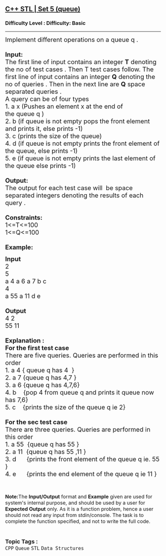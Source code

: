 <h2><a href="https://www.geeksforgeeks.org/problems/c-stl-set-5-queue/1?page=1&category=Queue&difficulty=Basic&status=unsolved&sortBy=submissions">C++ STL | Set 5 (queue)</a></h2><h3>Difficulty Level : Difficulty: Basic</h3><hr><div class="problems_problem_content__Xm_eO"><p><span style="font-size:20px">Implement different operations on a queue&nbsp;q&nbsp;.<br>
<br>
<strong>Input:</strong><br>
The first line of input contains an integer <strong>T</strong> denoting the no of test cases . Then T test cases follow. The first line of input contains an integer <strong>Q</strong> denoting the no of queries . Then in the next line are <strong>Q</strong>&nbsp;space separated queries .<br>
A query can be of&nbsp;four&nbsp;types&nbsp;<br>
1. a x (Pushes an element x at the end of the&nbsp;queue&nbsp;q&nbsp;)<br>
2. b (if queue&nbsp;is not empty&nbsp;pops the front&nbsp;element and prints it, else prints -1)<br>
3. c (prints the size of the queue)<br>
4. d (if queue&nbsp;is not empty prints the front&nbsp;element of the queue, else&nbsp;prints&nbsp;-1)<br>
5. e (if queue is not empty prints the last element of the queue else prints -1)<br>
<br>
<strong>Output:</strong><br>
The output for each test case will&nbsp;&nbsp;be space separated integers denoting the results of each query .&nbsp;<br>
<br>
<strong>Constraints:</strong><br>
1&lt;=T&lt;=100<br>
1&lt;=Q&lt;=100<br>
<br>
<strong>Example:</strong></span></p>

<p><span style="font-size:20px"><strong>Input</strong><br>
2<br>
5<br>
a 4 a 6 a 7 b c&nbsp;<br>
4<br>
a 55 a 11 d e<br>
<strong>&nbsp;<br>
Output</strong><br>
4 2<br>
55 11<br>
<br>
<strong>Explanation :<br>
For the first test case</strong><br>
There are five&nbsp;queries.&nbsp;Queries&nbsp;are&nbsp;performed in this order<br>
1. a 4 { queue&nbsp;q&nbsp;has&nbsp;4 &nbsp;}<br>
2. a 7&nbsp;{queue q&nbsp;has 4,7 }<br>
3. a 6 {queue q&nbsp;has 4,7,6}<br>
4. b &nbsp; &nbsp;{pop 4&nbsp;from queue&nbsp;q&nbsp;and prints it queue&nbsp;now has 7,6}<br>
5. c &nbsp; &nbsp;{prints the size of the queue q ie 2}<br>
<br>
<strong>For the sec test case&nbsp;</strong><br>
There are three&nbsp;queries.&nbsp;Queries&nbsp;are&nbsp;performed in this order<br>
1. a 55 &nbsp;{queue q&nbsp;has&nbsp;55 }<br>
2. a 11 &nbsp;{queue q&nbsp;has 55 ,11 }<br>
3. d &nbsp; &nbsp; &nbsp;{prints the front&nbsp;element of the queue q&nbsp;ie. 55 }<br>
4. e &nbsp; &nbsp; &nbsp;{prints the end element of the queue q ie 11 }</span><br>
<br>
<br>
<br>
<span style="font-size:16px"><strong>Note:</strong>The <strong>Input/Output</strong> format and <strong>Example</strong> given are used for system's internal purpose, and should be used by a user for <strong>Expected Output</strong> only. As it is a function problem, hence a user should not read any input from stdin/console. The task is to complete the function specified, and not to write the full code.</span></p>
</div><br><p><span style=font-size:18px><strong>Topic Tags : </strong><br><code>CPP</code>&nbsp;<code>Queue</code>&nbsp;<code>STL</code>&nbsp;<code>Data Structures</code>&nbsp;